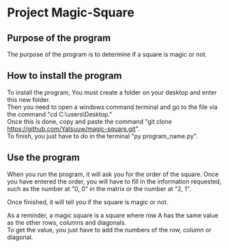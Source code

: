 # Project Magic-Square

## Purpose of the program
The purpose of the program is to determine if a square is magic or not.

## How to install the program
To install the program, You must create a folder on your desktop and enter this new folder. <br>
Then you need to open a windows command terminal and go to the file via the command "cd C:\users\Desktop." <br>
Once this is done, copy and paste the command "git clone https://github.com/Yatsuuw/magic-square.git". <br>
To finish, you just have to do in the terminal "py program_name.py".

## Use the program
When you run the program, it will ask you for the order of the square.
Once you have entered the order, you will have to fill in the information requested, <br>
such as the number at "0, 0" in the matrix or the number at "2, 1".

Once finished, it will tell you if the square is magic or not.

As a reminder, a magic square is a square where row A has the same value as the other rows, columns and diagonals. <br>
To get the value, you just have to add the numbers of the row, column or diagonal.

